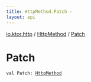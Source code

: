 ```yaml
---
title: HttpMethod.Patch - 
layout: api
---
```


<div class='api-docs-breadcrumbs'><a href="../index.html">io.ktor.http</a> / <a href="index.html">HttpMethod</a> / <a href="./-patch.html">Patch</a></div>

# Patch

<div class="signature"><code><span class="keyword">val </span><span class="identifier">Patch</span><span class="symbol">: </span><a href="index.html"><span class="identifier">HttpMethod</span></a></code></div>
